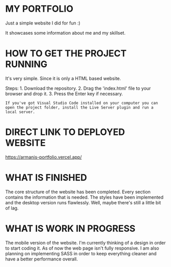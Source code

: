 # MY PORTFOLIO

Just a simple website I did for fun :)

It showcases some information about me and my skillset.

# HOW TO GET THE PROJECT RUNNING

It's very simple. Since it is only a HTML based website. 

Steps:
    1. Download the repository.
    2. Drag the 'index.html' file to your browser and drop it.
    3. Press the Enter key if necessary.

    If you've got Visual Studio Code installed on your computer you can open the project folder, install the Live Server plugin and run a local server.

# DIRECT LINK TO DEPLOYED WEBSITE
https://armanis-portfolio.vercel.app/

# WHAT IS FINISHED
The core structure of the website has been completed. Every section contains the information that is needed. The styles have been implemented and the desktop version runs flawlessly. Well, maybe there's still a little bit of lag.

# WHAT IS WORK IN PROGRESS
The mobile version of the website. I'm currently thinking of a design in order to start coding it. 
As of now the web page isn't fully responsive. 
I am also planning on implementing SASS in order to keep everything cleaner and have a better performance overall.
